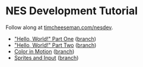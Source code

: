 # NES Development Tutorial

Follow along at [timcheeseman.com/nesdev](http://timcheeseman.com/nesdev).

 - ["Hello, World!" Part One](http://timcheeseman.com/nesdev/2016/01/18/hello-world-part-one.html) ([branch](https://github.com/cirla/nesdev/tree/hello_world))
 - ["Hello, World!" Part Two](http://timcheeseman.com/nesdev/2016/01/22/hello-world-part-two.html) ([branch](https://github.com/cirla/nesdev/tree/hello_world))
 - [Color in Motion](http://timcheeseman.com/nesdev/2016/02/06/color-in-motion.html) ([branch](https://github.com/cirla/nesdev/tree/color_in_motion))
 - [Sprites and Input](http://timcheeseman.com/nesdev/2016/02/22/sprites-and-input.html) ([branch](https://github.com/cirla/nesdev/tree/sprites_input))

